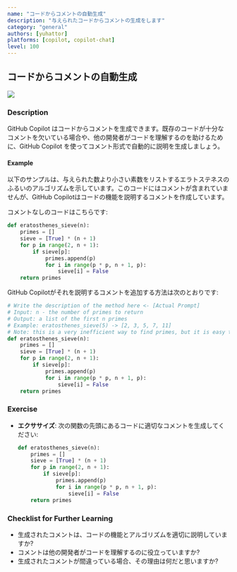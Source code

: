 ```yaml
---
name: "コードからコメントの自動生成"
description: "与えられたコードからコメントの生成をします"
category: "general"
authors: [yuhattor]
platforms: [copilot, copilot-chat]
level: 100
---
```


## コードからコメントの自動生成

[<img src="https://img.shields.io/badge/Lv3-Mature_Best_Practice-brightgreen">](https://github.com/orgs/AI-Native-Development/projects/1/)

### Description

GitHub Copilot はコードからコメントを生成できます。既存のコードが十分なコメントを欠いている場合や、他の開発者がコードを理解するのを助けるために、GitHub Copilot を使ってコメント形式で自動的に説明を生成しましょう。

#### Example

以下のサンプルは、与えられた数より小さい素数をリストするエラトステネスのふるいのアルゴリズムを示しています。このコードにはコメントが含まれていませんが、GitHub Copilotはコードの機能を説明するコメントを作成しています。

コメントなしのコードはこちらです:

```python
def eratosthenes_sieve(n):
    primes = []
    sieve = [True] * (n + 1)
    for p in range(2, n + 1):
        if sieve[p]:
            primes.append(p)
            for i in range(p * p, n + 1, p):
                sieve[i] = False
    return primes
```

GitHub Copilotがそれを説明するコメントを追加する方法は次のとおりです:

```python
# Write the description of the method here <- [Actual Prompt]
# Input: n - the number of primes to return
# Output: a list of the first n primes
# Example: eratosthenes_sieve(5) -> [2, 3, 5, 7, 11]
# Note: this is a very inefficient way to find primes, but it is easy to understand
def eratosthenes_sieve(n):
    primes = []
    sieve = [True] * (n + 1)
    for p in range(2, n + 1):
        if sieve[p]:
            primes.append(p)
            for i in range(p * p, n + 1, p):
                sieve[i] = False
    return primes
```

### Exercise

- **エクササイズ**: 次の関数の先頭にあるコードに適切なコメントを生成してください:
  ```python
  def eratosthenes_sieve(n):
      primes = []
      sieve = [True] * (n + 1)
      for p in range(2, n + 1):
          if sieve[p]:
              primes.append(p)
              for i in range(p * p, n + 1, p):
                  sieve[i] = False
      return primes
  ```

### Checklist for Further Learning

- 生成されたコメントは、コードの機能とアルゴリズムを適切に説明していますか?
- コメントは他の開発者がコードを理解するのに役立っていますか?
- 生成されたコメントが間違っている場合、その理由は何だと思いますか?
